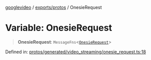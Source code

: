 [googlevideo](../../../README.md) / [exports/protos](../README.md) / OnesieRequest

# Variable: OnesieRequest

> **OnesieRequest**: `MessageFns`\<[`OnesieRequest`](../interfaces/OnesieRequest.md)\>

Defined in: [protos/generated/video\_streaming/onesie\_request.ts:18](https://github.com/LuanRT/googlevideo/blob/d9eb9db82e3516a9a277a77a3d25342e9c5bf127/protos/generated/video_streaming/onesie_request.ts#L18)
